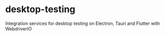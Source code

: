 # desktop-testing
Integration services for desktop testing on Electron, Tauri and Flutter with WebdriverIO
